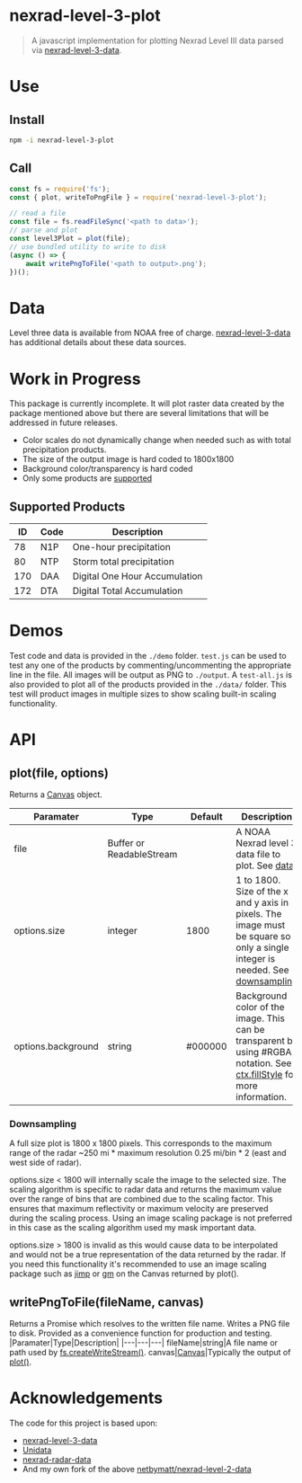 # nexrad-level-3-plot

> A javascript implementation for plotting Nexrad Level III data parsed via [nexrad-level-3-data](https://github.com/netbymatt/nexrad-level-3-data/).

# Use
## Install
```bash
npm -i nexrad-level-3-plot
```

## Call
```javascript
const fs = require('fs');
const { plot, writeToPngFile } = require('nexrad-level-3-plot');

// read a file
const file = fs.readFileSync('<path to data>');
// parse and plot
const level3Plot = plot(file);
// use bundled utility to write to disk
(async () => {
	await writePngToFile('<path to output>.png');
})();
```
# Data
Level three data is available from NOAA free of charge. [nexrad-level-3-data](https://github.com/netbymatt/nexrad-level-3-data/#background-information) has additional details about these data sources.

# Work in Progress
This package is currently incomplete. It will plot raster data created by the package mentioned above but there are several limitations that will be addressed in future releases.
- Color scales do not dynamically change when needed such as with total precipitation products.
- The size of the output image is hard coded to 1800x1800
- Background color/transparency is hard coded
- Only some products are [supported](#supported-products)

## Supported Products
|ID|Code|Description|
|---|---|---|
78|N1P|One-hour precipitation
80|NTP|Storm total precipitation
170|DAA|Digital One Hour Accumulation
172|DTA|Digital Total Accumulation

# Demos
Test code and data is provided in the `./demo` folder. `test.js` can be used to test any one of the products by commenting/uncommenting the appropriate line in the file. All images will be output as PNG to `./output`. A `test-all.js` is also provided to plot all of the products provided in the `./data/` folder. This test will product images in multiple sizes to show scaling built-in scaling functionality.

# API

## plot(file, options)
Returns a [Canvas](https://www.npmjs.com/package/canvas) object.

|Paramater|Type|Default|Description|
|---|---|---|---|
file|Buffer or ReadableStream||A NOAA Nexrad level 3 data file to plot. See [data](#data).
options.size|integer|1800|1 to 1800. Size of the x and y axis in pixels. The image must be square so only a single integer is needed. See [downsampling](#downsampling)
options.background|string|#000000|Background color of the image. This can be transparent by using #RGBA notation. See [ctx.fillStyle](https://developer.mozilla.org/en-US/docs/Web/API/CanvasRenderingContext2D/fillStyle) for more information.

### Downsampling
A full size plot is 1800 x 1800 pixels. This corresponds to the maximum range of the radar ~250 mi * maximum resolution 0.25 mi/bin * 2 (east and west side of radar).

options.size < 1800 will internally scale the image to the selected size. The scaling algorithm is specific to radar data and returns the maximum value over the range of bins that are combined due to the scaling factor. This ensures that maximum reflectivity or maximum velocity are preserved during the scaling process. Using an image scaling package is not preferred in this case as the scaling algorithm used my mask important data.

options.size > 1800 is invalid as this would cause data to be interpolated and would not be a true representation of the data returned by the radar. If you need this functionality it's recommended to use an image scaling package such as [jimp](https://www.npmjs.com/package/jimp) or [gm](https://www.npmjs.com/package/gm) on the Canvas returned by plot().

## writePngToFile(fileName, canvas)
Returns a Promise which resolves to the written file name.
Writes a PNG file to disk. Provided as a convenience function for production and testing.
|Paramater|Type|Description|
|---|---|---|
fileName|string|A file name or path used by [fs.createWriteStream()](https://nodejs.org/api/fs.html#fs_fs_createwritestream_path_options).
canvas|[Canvas](https://www.npmjs.com/package/canvas)|Typically the output of [plot()](#plotfile-options).

# Acknowledgements
The code for this project is based upon:
- [nexrad-level-3-data](https://github.com/netbymatt/nexrad-level-3-data/)
- [Unidata](https://github.com/Unidata/thredds/blob/master/cdm/src/main/java/ucar/nc2/iosp/nexrad2/)
- [nexrad-radar-data](https://github.com/bartholomew91/nexrad-radar-data)
- And my own fork of the above [netbymatt/nexrad-level-2-data](https://github.com/netbymatt/nexrad-level-2-data)